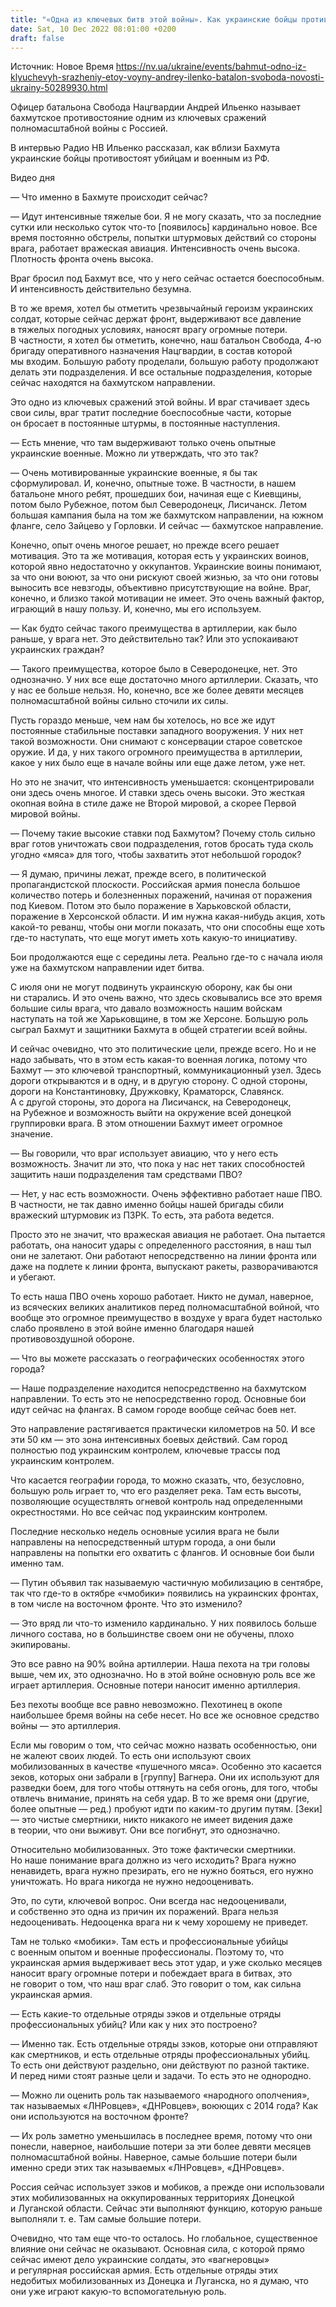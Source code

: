 ```yaml
---
title: "«Одна из ключевых битв этой войны». Как украинские бойцы противостоят профессиональным убийцам и военным РФ — рассказ защитника Бахмута"
date: Sat, 10 Dec 2022 08:01:00 +0200
draft: false
---
```

Источник: Новое Время https://nv.ua/ukraine/events/bahmut-odno-iz-klyuchevyh-srazheniy-etoy-voyny-andrey-ilenko-batalon-svoboda-novosti-ukrainy-50289930.html


Офицер батальона Свобода Нацгвардии Андрей Ильенко называет бахмутское противостояние одним из ключевых сражений полномасштабной войны с Россией.

В интервью Радио НВ Ильенко рассказал, как вблизи Бахмута украинские бойцы противостоят убийцам и военным из РФ.

 Видео дня   

— Что именно в Бахмуте происходит сейчас?

— Идут интенсивные тяжелые бои. Я не могу сказать, что за последние сутки или несколько суток что-то [появилось] кардинально новое. Все время постоянно обстрелы, попытки штурмовых действий со стороны врага, работает вражеская авиация. Интенсивность очень высока. Плотность фронта очень высока.

Враг бросил под Бахмут все, что у него сейчас остается боеспособным. И интенсивность действительно безумна.

В то же время, хотел бы отметить чрезвычайный героизм украинских солдат, которые сейчас держат фронт, выдерживают все давление в тяжелых погодных условиях, наносят врагу огромные потери. В частности, я хотел бы отметить, конечно, наш батальон Свобода, 4-ю бригаду оперативного назначения Нацгвардии, в состав которой мы входим. Большую работу проделали, большую работу продолжают делать эти подразделения. И все остальные подразделения, которые сейчас находятся на бахмутском направлении.

Это одно из ключевых сражений этой войны. И враг стачивает здесь свои силы, враг тратит последние боеспособные части, которые он бросает в постоянные штурмы, в постоянные наступления.

— Есть мнение, что там выдерживают только очень опытные украинские военные. Можно ли утверждать, что это так?

— Очень мотивированные украинские военные, я бы так сформулировал. И, конечно, опытные тоже. В частности, в нашем батальоне много ребят, прошедших бои, начиная еще с Киевщины, потом было Рубежное, потом был Северодонецк, Лисичанск. Летом большая кампания была на том же бахмутском направлении, на южном фланге, село Зайцево у Горловки. И сейчас — бахмутское направление.

Конечно, опыт очень многое решает, но прежде всего решает мотивация. Это та же мотивация, которая есть у украинских воинов, которой явно недостаточно у оккупантов. Украинские воины понимают, за что они воюют, за что они рискуют своей жизнью, за что они готовы выносить все невзгоды, объективно присутствующие на войне. Враг, конечно, и близко такой мотивации не имеет. Это очень важный фактор, играющий в нашу пользу. И, конечно, мы его используем.

— Как будто сейчас такого преимущества в артиллерии, как было раньше, у врага нет. Это действительно так? Или это успокаивают украинских граждан?

— Такого преимущества, которое было в Северодонецке, нет. Это однозначно. У них все еще достаточно много артиллерии. Сказать, что у нас ее больше нельзя. Но, конечно, все же более девяти месяцев полномасштабной войны сильно сточили их силы.

Пусть гораздо меньше, чем нам бы хотелось, но все же идут постоянные стабильные поставки западного вооружения. У них нет такой возможности. Они снимают с консервации старое советское оружие. И да, у них такого огромного преимущества в артиллерии, какое у них было еще в начале войны или еще даже летом, уже нет.

Но это не значит, что интенсивность уменьшается: сконцентрировали они здесь очень многое. И ставки здесь очень высоки. Это жесткая окопная война в стиле даже не Второй мировой, а скорее Первой мировой войны.

— Почему такие высокие ставки под Бахмутом? Почему столь сильно враг готов уничтожать свои подразделения, готов бросать туда сколь угодно «мяса» для того, чтобы захватить этот небольшой городок?

— Я думаю, причины лежат, прежде всего, в политической пропагандистской плоскости. Российская армия понесла большое количество потерь и болезненных поражений, начиная от поражения под Киевом. Потом это было поражение в Харьковской области, поражение в Херсонской области. И им нужна какая-нибудь акция, хоть какой-то реванш, чтобы они могли показать, что они способны еще хоть где-то наступать, что еще могут иметь хоть какую-то инициативу.

Бои продолжаются еще с середины лета. Реально где-то с начала июля уже на бахмутском направлении идет битва.

С июля они не могут подвинуть украинскую оборону, как бы они ни старались. И это очень важно, что здесь сковывались все это время большие силы врага, что давало возможность нашим войскам наступать на той же Харьковщине, в том же Херсоне. Большую роль сыграл Бахмут и защитники Бахмута в общей стратегии всей войны.

И сейчас очевидно, что это политические цели, прежде всего. Но и не надо забывать, что в этом есть какая-то военная логика, потому что Бахмут — это ключевой транспортный, коммуникационный узел. Здесь дороги открываются и в одну, и в другую сторону. С одной стороны, дороги на Константиновку, Дружковку, Краматорск, Славянск. А с другой стороны, это дорога на Лисичанск, на Северодонецк, на Рубежное и возможность выйти на окружение всей донецкой группировки врага. В этом отношении Бахмут имеет огромное значение.

— Вы говорили, что враг использует авиацию, что у него есть возможность. Значит ли это, что пока у нас нет таких способностей защитить наши подразделения там средствами ПВО?

— Нет, у нас есть возможности. Очень эффективно работает наше ПВО. В частности, не так давно именно бойцы нашей бригады сбили вражеский штурмовик из ПЗРК. То есть, эта работа ведется.

Просто это не значит, что вражеская авиация не работает. Она пытается работать, она наносит удары с определенного расстояния, в наш тыл они не залетают. Они работают непосредственно на линии фронта или даже на подлете к линии фронта, выпускают ракеты, разворачиваются и убегают.

То есть наша ПВО очень хорошо работает. Никто не думал, наверное, из всяческих великих аналитиков перед полномасштабной войной, что вообще это огромное преимущество в воздухе у врага будет настолько слабо проявлено в этой войне именно благодаря нашей противовоздушной обороне.

— Что вы можете рассказать о географических особенностях этого города?

— Наше подразделение находится непосредственно на бахмутском направлении. То есть это не непосредственно город. Основные бои идут сейчас на флангах. В самом городе вообще сейчас боев нет.

Это направление растягивается практически километров на 50. И все эти 50 км — это зона интенсивных боевых действий. Сам город полностью под украинским контролем, ключевые трассы под украинским контролем.

Что касается географии города, то можно сказать, что, безусловно, большую роль играет то, что его разделяет река. Там есть высоты, позволяющие осуществлять огневой контроль над определенными окрестностями. Но все сейчас под украинским контролем.

Последние несколько недель основные усилия врага не были направлены на непосредственный штурм города, а они были направлены на попытки его охватить с флангов. И основные бои были именно там.

— Путин объявил так называемую частичную мобилизацию в сентябре, так что где-то в октябре «чмобики» появились на украинских фронтах, в том числе на восточном фронте. Что это изменило?

— Это вряд ли что-то изменило кардинально. У них появилось больше личного состава, но в большинстве своем они не обучены, плохо экипированы.

Это все равно на 90% война артиллерии. Наша пехота на три головы выше, чем их, это однозначно. Но в этой войне основную роль все же играет артиллерия. Основные потери наносит именно артиллерия.

Без пехоты вообще все равно невозможно. Пехотинец в окопе наибольшее бремя войны на себе несет. Но все же основное средство войны — это артиллерия.

Если мы говорим о том, что сейчас можно назвать особенностью, они не жалеют своих людей. То есть они используют своих мобилизованных в качестве «пушечного мяса». Особенно это касается зеков, которых они забрали в [группу] Вагнера. Они их используют для разведки боем, для того чтобы оттянуть на себя огонь, для того, чтобы отвлечь внимание, принять на себя удар. В то же время они (другие, более опытные — ред.) пробуют идти по каким-то другим путям. [Зеки] — это чистые смертники, никто никакого не имеет видения даже в теории, что они выживут. Они все погибнут, это однозначно.

Относительно мобилизованных. Это тоже фактически смертники. Но наше понимание врага должно из чего исходить? Врага нужно ненавидеть, врага нужно презирать, его не нужно бояться, его нужно уничтожать. Но врага никогда не нужно недооценивать.

Это, по сути, ключевой вопрос. Они всегда нас недооценивали, и собственно это одна из причин их поражений. Врага нельзя недооценивать. Недооценка врага ни к чему хорошему не приведет.

Там не только «мобики». Там есть и профессиональные убийцы с военным опытом и военные профессионалы. Поэтому то, что украинская армия выдерживает весь этот удар, и уже сколько месяцев наносит врагу огромные потери и побеждает врага в битвах, это не говорит о том, что наш враг слаб. Это говорит о том, как сильна украинская армия.

— Есть какие-то отдельные отряды зэков и отдельные отряды профессиональных убийц? Или как у них это построено?

— Именно так. Есть отдельные отряды зэков, которые они отправляют как смертников, и есть отдельные отряды профессиональных убийц. То есть они действуют раздельно, они действуют по разной тактике. И перед ними стоят разные цели и задачи. То есть это не однородно.

— Можно ли оценить роль так называемого «народного ополчения», так называемых «ЛНРовцев», «ДНРовцев», воюющих с 2014 года? Как они используются на восточном фронте?

— Их роль заметно уменьшилась в последнее время, потому что они понесли, наверное, наибольшие потери за эти более девяти месяцев полномасштабной войны. Наверное, самые большие потери были именно среди этих так называемых «ЛНРовцев», «ДНРовцев».

Россия сейчас использует зэков и мобиков, а прежде они использовали этих мобилизованных на оккупированных территориях Донецкой и Луганской области. Сейчас эти выполняют функцию, которую раньше выполняли т. е. Там самые большие потери.

Очевидно, что там еще что-то осталось. Но глобальное, существенное влияние они сейчас не оказывают. Основная сила, с которой прямо сейчас имеют дело украинские солдаты, это «вагнеровцы» и регулярная российская армия. Есть отдельные отряды этих недобитых мобилизованных из Донецка и Луганска, но я думаю, что они уже играют какую-то вспомогательную роль.
